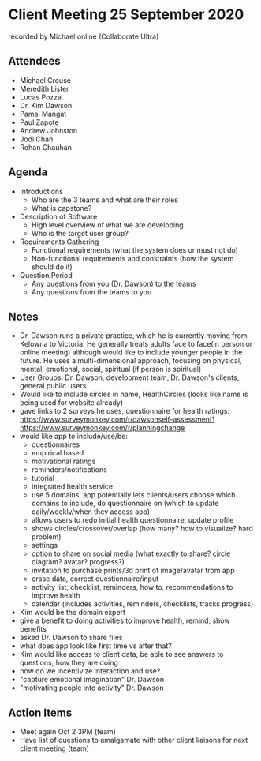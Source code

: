 # Client Meeting 25 September 2020
recorded by Michael
online (Collaborate Ultra)

## Attendees
 - Michael Crouse
 - Meredith Lister
 - Lucas Pozza
 - Dr. Kim Dawson
 - Pamal Mangat
 - Paul Zapote
 - Andrew Johnston
 - Jodi Chan
 - Rohan Chauhan

## Agenda
* Introductions
    * Who are the 3 teams and what are their roles
    * What is capstone?
* Description of Software
    * High level overview of what we are developing
    * Who is the target user group?
* Requirements Gathering
    * Functional requirements (what the system does or must not do)
    * Non-functional requirements and constraints (how the system should do it)
* Question Period
    * Any questions from you (Dr. Dawson) to the teams
    * Any questions from the teams to you

## Notes
* Dr. Dawson runs a private practice, which he is currently moving from Kelowna to Victoria. He generally treats adults face to face(in person or online meeting) although would like to include younger people in the future. He uses a multi-dimensional approach, focusing on physical, mental, emotional, social, spiritual (if person is spiritual)
* User Groups: Dr. Dawson, development team, Dr. Dawson's clients, general public users
* Would like to include circles in name, HealthCircles (looks like name is being used for website already)
* gave links to 2 surveys he uses, questionnaire for health ratings: https://www.surveymonkey.com/r/dawsonself-assessment1 https://www.surveymonkey.com/r/planningchange
* would like app to include/use/be:
    * questionnaires
    * empirical based
    * motivational ratings
    * reminders/notifications
    * tutorial
    * integrated health service
    * use 5 domains, app potentially lets clients/users choose which domains to include, do questionnaire on (which to update daily/weekly/when they access app)
    * allows users to redo initial health questionnaire, update profile
    * shows circles/crossover/overlap (how many? how to visualize? hard problem)
    * settings
    * option to share on social media (what exactly to share? circle diagram? avatar? progress?)
    * invitation to purchase prints/3d print of image/avatar from app
    * erase data, correct questionnaire/input
    * activity list, checklist, reminders, how to, recommendations to improve health 
    * calendar (includes activities, reminders, checklists, tracks progress)
* Kim would be the domain expert
* give a benefit to doing activities to improve health, remind, show benefits
* asked Dr. Dawson to share files
* what does app look like first time vs after that?
* Kim would like access to client data, be able to see answers to questions, how they are doing
* how do we incentivize interaction and use?
* "capture emotional imagination" Dr. Dawson
* "motivating people into activity" Dr. Dawson


## Action Items 
* Meet again Oct 2 3PM (team)
* Have list of questions to amalgamate with other client liaisons for next client meeting (team)

